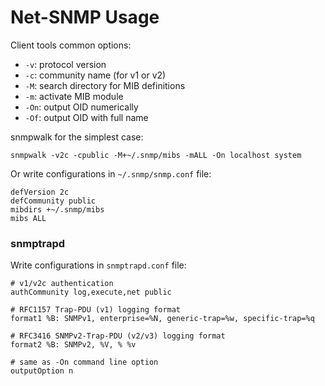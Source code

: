 Net-SNMP Usage
==============

Client tools common options:

 * `-v`: protocol version
 * `-c`: community name (for v1 or v2)
 * `-M`: search directory for MIB definitions
 * `-m`: activate MIB module
 * `-On`: output OID numerically
 * `-Of`: output OID with full name

snmpwalk for the simplest case:

    snmpwalk -v2c -cpublic -M+~/.snmp/mibs -mALL -On localhost system

Or write configurations in `~/.snmp/snmp.conf` file:

    defVersion 2c
    defCommunity public
    mibdirs +~/.snmp/mibs
    mibs ALL

### snmptrapd

Write configurations in `snmptrapd.conf` file:

    # v1/v2c authentication
    authCommunity log,execute,net public
    
    # RFC1157 Trap-PDU (v1) logging format
    format1 %B: SNMPv1, enterprise=%N, generic-trap=%w, specific-trap=%q
    
    # RFC3416 SNMPv2-Trap-PDU (v2/v3) logging format
    format2 %B: SNMPv2, %V, % %v
    
    # same as -On command line option
    outputOption n

